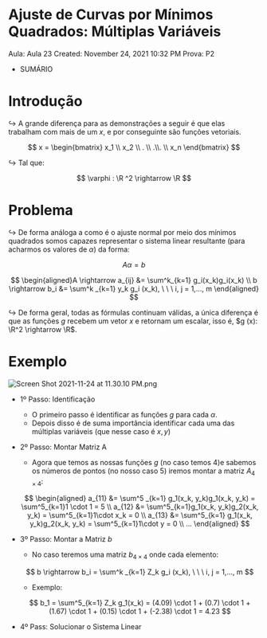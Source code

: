 # Ajuste de Curvas por Mínimos Quadrados: Múltiplas Variáveis

Aula: Aula 23
Created: November 24, 2021 10:32 PM
Prova: P2

- SUMÁRIO

# Introdução

$\hookrightarrow$ A grande diferença para as demonstrações a seguir é que elas trabalham com mais de um $x$, e por conseguinte são funções vetoriais.

$$
x = \begin{bmatrix}
x_1 \\ x_2 \\ . \\ .\\. \\ x_n
\end{bmatrix}
$$

$\hookrightarrow$ Tal que:

$$
\varphi : \R ^2 \rightarrow \R
$$

# Problema

$\hookrightarrow$ De forma análoga a como é o ajuste normal por meio dos mínimos quadrados somos capazes representar o sistema linear resultante (para acharmos os valores de $\alpha$) da forma:

$$
A \alpha = b 
$$

$$
\begin{aligned}A \rightarrow a_{ij} &= \sum^k_{k=1} g_i(x_k)g_i(x_k) \\ 
b \rightarrow b_i &= \sum^k _{k=1} y_k g_i (x_k), \ \ \ i, j = 1,..., m
\end{aligned}
$$

$\hookrightarrow$ De forma geral, todas as fórmulas continuam válidas, a única diferença é que as funções $g$ recebem um vetor $x$ e retornam um escalar, isso é, $g (x): \R^2 \rightarrow \R$.

# Exemplo

![Screen Shot 2021-11-24 at 11.30.10 PM.png](Ajuste%20de%20Curvas%20por%20Mi%CC%81nimos%20Quadrados%20Mu%CC%81ltiplas%205c17a29868134b778fbe1d75bc62512f/Screen_Shot_2021-11-24_at_11.30.10_PM.png)

- 1º Passo: Identificação
    - O primeiro passo é identificar as funções $g$ para cada $\alpha$.
    - Depois disso é de suma importância identificar cada uma das múltiplas variáveis (que nesse caso é $x, y$)
- 2º Passo: Montar Matriz A
    - Agora que temos as nossas funções $g$ (no caso temos 4)e  sabemos os números de pontos (no nosso caso 5) iremos montar a matriz $A_{4\times 4}$:
    
    $$
    \begin{aligned}
    a_{11} &= \sum^5 _{k=1} g_1(x_k, y_k)g_1(x_k, y_k) = \sum^5_{k=1}1 \cdot 1 = 5 \\ 
    a_{12} &= \sum^5_{k=1}g_1(x_k, y_k)g_2(x_k, y_k) = \sum^5_{k=1}1\cdot x_k = 0 \\ 
    a_{13} &= \sum^5_{k=1} g_1(x_k, y_k)g_2(x_k, y_k) = \sum^5_{k=1}1\cdot y = 0 \\ ...
    \end{aligned}
    $$
    
- 3º Passo: Montar a Matriz $b$
    - No caso teremos uma matriz $b_{4\times 4}$ onde cada elemento:
    
    $$
    b \rightarrow b_i = \sum^k _{k=1} Z_k g_i (x_k), \ \ \ i, j = 1,..., m
    $$
    
    - Exemplo:
    
    $$
    b_1 = \sum^5_{k=1} Z_k g_1(x_k) = (4.09) \cdot 1 + (0.7) \cdot 1 + (1.67) \cdot 1 + (0.15) \cdot 1 + (-2.38) \cdot 1 = 4.23
    $$
    
- 4º Pass: Solucionar o Sistema Linear